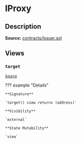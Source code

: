 # IProxy

## Description

**Source:** [contracts/Issuer.sol](https://github.com/Synthetixio/synthetix/tree/v2.82.0-alpha/contracts/Issuer.sol)

## Views

### `target`

<sub>[Source](https://github.com/Synthetixio/synthetix/tree/v2.82.0-alpha/contracts/Issuer.sol#L31)</sub>

??? example "Details"

    **Signature**

    `target() view returns (address)`

    **Visibility**

    `external`

    **State Mutability**

    `view`
